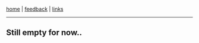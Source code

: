 [home](/) | [feedback](/feedback) | [links](/links)

-----------------------------------------------------------------------------

## Still empty for now..


